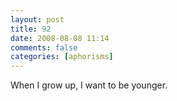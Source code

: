 ```yaml
---
layout: post
title: 92
date: 2008-08-08 11:14
comments: false
categories: [aphorisms]
---
```


When I grow up, I want to be younger.
